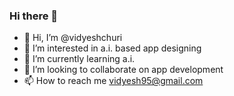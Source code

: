 ### Hi there 👋

<!--
**vidyesh95/vidyesh95** is a ✨ _special_ ✨ repository because its `README.md` (this file) appears on your GitHub profile.

Here are some ideas to get you started:

- 🔭 I’m currently working on ...
- 🌱 I’m currently learning ...
- 👯 I’m looking to collaborate on ...
- 🤔 I’m looking for help with ...
- 💬 Ask me about ...
- 📫 How to reach me: ...
- 😄 Pronouns: ...
- ⚡ Fun fact: ...
-->
- 👋 Hi, I’m @vidyeshchuri
- 👀 I’m interested in a.i. based app designing
- 🌱 I’m currently learning a.i.
- 💞️ I’m looking to collaborate on app development
- 📫 How to reach me vidyesh95@gmail.com
